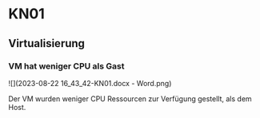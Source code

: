 # KN01
## Virtualisierung

### VM hat weniger CPU als Gast

![](2023-08-22 16_43_42-KN01.docx - Word.png)

Der VM wurden weniger CPU Ressourcen zur Verfügung gestellt, als dem Host.



